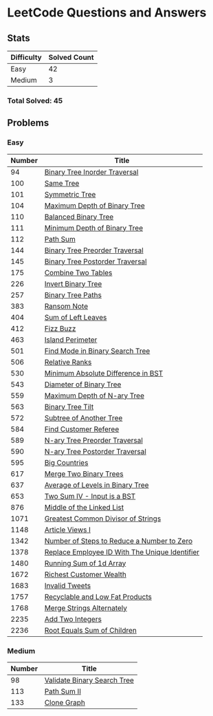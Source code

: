 # LeetCode Questions and Answers

## Stats

| Difficulty | Solved Count |
| --- | --- |
| Easy | 42 |
| Medium | 3 |

### Total Solved: 45

## Problems

### Easy

| Number | Title |
| --- | --- |
| 94 | [Binary Tree Inorder Traversal](./0094-binary-tree-inorder-traversal) |
| 100 | [Same Tree](./0100-same-tree) |
| 101 | [Symmetric Tree](./0101-symmetric-tree) |
| 104 | [Maximum Depth of Binary Tree](./0104-maximum-depth-of-binary-tree) |
| 110 | [Balanced Binary Tree](./0110-balanced-binary-tree) |
| 111 | [Minimum Depth of Binary Tree](./0111-minimum-depth-of-binary-tree) |
| 112 | [Path Sum](./0112-path-sum) |
| 144 | [Binary Tree Preorder Traversal](./0144-binary-tree-preorder-traversal) |
| 145 | [Binary Tree Postorder Traversal](./0145-binary-tree-postorder-traversal) |
| 175 | [Combine Two Tables](./0175-combine-two-tables) |
| 226 | [Invert Binary Tree](./0226-invert-binary-tree) |
| 257 | [Binary Tree Paths](./0257-binary-tree-paths) |
| 383 | [Ransom Note](./0383-ransom-note) |
| 404 | [Sum of Left Leaves](./0404-sum-of-left-leaves) |
| 412 | [Fizz Buzz](./0412-fizz-buzz) |
| 463 | [Island Perimeter](./0463-island-perimeter) |
| 501 | [Find Mode in Binary Search Tree](./0501-find-mode-in-binary-search-tree) |
| 506 | [Relative Ranks](./0506-relative-ranks) |
| 530 | [Minimum Absolute Difference in BST](./0530-minimum-absolute-difference-in-bst) |
| 543 | [Diameter of Binary Tree](./0543-diameter-of-binary-tree) |
| 559 | [Maximum Depth of N-ary Tree](./0559-maximum-depth-of-n-ary-tree) |
| 563 | [Binary Tree Tilt](./0563-binary-tree-tilt) |
| 572 | [Subtree of Another Tree](./0572-subtree-of-another-tree) |
| 584 | [Find Customer Referee](./0584-find-customer-referee) |
| 589 | [N-ary Tree Preorder Traversal](./0589-n-ary-tree-preorder-traversal) |
| 590 | [N-ary Tree Postorder Traversal](./0590-n-ary-tree-postorder-traversal) |
| 595 | [Big Countries](./0595-big-countries) |
| 617 | [Merge Two Binary Trees](./0617-merge-two-binary-trees) |
| 637 | [Average of Levels in Binary Tree](./0637-average-of-levels-in-binary-tree) |
| 653 | [Two Sum IV - Input is a BST](./0653-two-sum-iv-input-is-a-bst) |
| 876 | [Middle of the Linked List](./0876-middle-of-the-linked-list) |
| 1071 | [Greatest Common Divisor of Strings](./1071-greatest-common-divisor-of-strings) |
| 1148 | [Article Views I](./1148-article-views-i) |
| 1342 | [Number of Steps to Reduce a Number to Zero](./1342-number-of-steps-to-reduce-a-number-to-zero) |
| 1378 | [Replace Employee ID With The Unique Identifier](./1378-replace-employee-id-with-the-unique-identifier) |
| 1480 | [Running Sum of 1d Array](./1480-running-sum-of-1d-array) |
| 1672 | [Richest Customer Wealth](./1672-richest-customer-wealth) |
| 1683 | [Invalid Tweets](./1683-invalid-tweets) |
| 1757 | [Recyclable and Low Fat Products](./1757-recyclable-and-low-fat-products) |
| 1768 | [Merge Strings Alternately](./1768-merge-strings-alternately) |
| 2235 | [Add Two Integers](./2235-add-two-integers) |
| 2236 | [Root Equals Sum of Children](./2236-root-equals-sum-of-children) |

### Medium

| Number | Title |
| --- | --- |
| 98 | [Validate Binary Search Tree](./0098-validate-binary-search-tree) |
| 113 | [Path Sum II](./0113-path-sum-ii) |
| 133 | [Clone Graph](./0133-clone-graph) |

